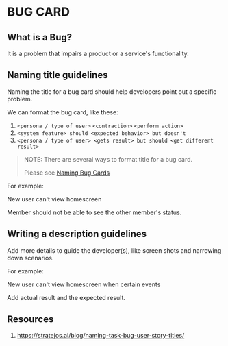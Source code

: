 # BUG CARD

## What is a Bug?
It is a problem that impairs a product or a service's functionality.

## Naming title guidelines
Naming the title for a bug card should help developers point out a specific problem.

We can format the bug card, like these:
1. `<persona / type of user>` `<contraction>` `<perform action>`
2. `<system feature> should <expected behavior> but doesn't`
3. `<persona / type of user> <gets result> but should <get different result>`

> NOTE: There are several ways to format title for a bug card. 
> 
> Please see [Naming Bug Cards](https://stratejos.ai/blog/naming-task-bug-user-story-titles/)

For example:

New user can't view homescreen

Member should not be able to see the other member's status.

## Writing a description guidelines
Add more details to guide the developer(s), like screen shots and narrowing down scenarios.

For example:

New user can't view homescreen when certain events

Add actual result and the expected result.

## Resources
1. https://stratejos.ai/blog/naming-task-bug-user-story-titles/